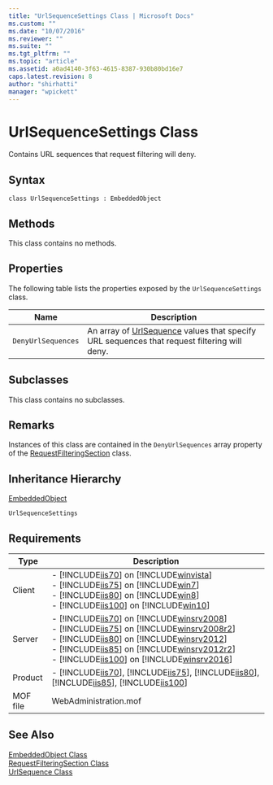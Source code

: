 ```yaml
---
title: "UrlSequenceSettings Class | Microsoft Docs"
ms.custom: ""
ms.date: "10/07/2016"
ms.reviewer: ""
ms.suite: ""
ms.tgt_pltfrm: ""
ms.topic: "article"
ms.assetid: a0ad4140-3f63-4615-8387-930b80bd16e7
caps.latest.revision: 8
author: "shirhatti"
manager: "wpickett"
---
```

# UrlSequenceSettings Class
Contains URL sequences that request filtering will deny.  
  
## Syntax  
  
```vbs  
class UrlSequenceSettings : EmbeddedObject  
```  
  
## Methods  
 This class contains no methods.  
  
## Properties  
 The following table lists the properties exposed by the `UrlSequenceSettings` class.  
  
|Name|Description|  
|----------|-----------------|  
|`DenyUrlSequences`|An array of [UrlSequence](../wmi-provider/urlsequence-class.md) values that specify URL sequences that request filtering will deny.|  
  
## Subclasses  
 This class contains no subclasses.  
  
## Remarks  
 Instances of this class are contained in the `DenyUrlSequences` array property of the [RequestFilteringSection](../wmi-provider/requestfilteringsection-class.md) class.  
  
## Inheritance Hierarchy  
 [EmbeddedObject](../wmi-provider/embeddedobject-class.md)  
  
 `UrlSequenceSettings`  
  
## Requirements  
  
|Type|Description|  
|----------|-----------------|  
|Client|-   [!INCLUDE[iis70](../wmi-provider/includes/iis70-md.md)] on [!INCLUDE[winvista](../wmi-provider/includes/winvista-md.md)]<br />-   [!INCLUDE[iis75](../wmi-provider/includes/iis75-md.md)] on [!INCLUDE[win7](../wmi-provider/includes/win7-md.md)]<br />-   [!INCLUDE[iis80](../wmi-provider/includes/iis80-md.md)] on [!INCLUDE[win8](../wmi-provider/includes/win8-md.md)]<br />-   [!INCLUDE[iis100](../wmi-provider/includes/iis100-md.md)] on [!INCLUDE[win10](../wmi-provider/includes/win10-md.md)]|  
|Server|-   [!INCLUDE[iis70](../wmi-provider/includes/iis70-md.md)] on [!INCLUDE[winsrv2008](../wmi-provider/includes/winsrv2008-md.md)]<br />-   [!INCLUDE[iis75](../wmi-provider/includes/iis75-md.md)] on [!INCLUDE[winsrv2008r2](../wmi-provider/includes/winsrv2008r2-md.md)]<br />-   [!INCLUDE[iis80](../wmi-provider/includes/iis80-md.md)] on [!INCLUDE[winsrv2012](../wmi-provider/includes/winsrv2012-md.md)]<br />-   [!INCLUDE[iis85](../wmi-provider/includes/iis85-md.md)] on [!INCLUDE[winsrv2012r2](../wmi-provider/includes/winsrv2012r2-md.md)]<br />-   [!INCLUDE[iis100](../wmi-provider/includes/iis100-md.md)] on [!INCLUDE[winsrv2016](../wmi-provider/includes/winsrv2016-md.md)]|  
|Product|-   [!INCLUDE[iis70](../wmi-provider/includes/iis70-md.md)], [!INCLUDE[iis75](../wmi-provider/includes/iis75-md.md)], [!INCLUDE[iis80](../wmi-provider/includes/iis80-md.md)], [!INCLUDE[iis85](../wmi-provider/includes/iis85-md.md)], [!INCLUDE[iis100](../wmi-provider/includes/iis100-md.md)]|  
|MOF file|WebAdministration.mof|  
  
## See Also  
 [EmbeddedObject Class](../wmi-provider/embeddedobject-class.md)   
 [RequestFilteringSection Class](../wmi-provider/requestfilteringsection-class.md)   
 [UrlSequence Class](../wmi-provider/urlsequence-class.md)